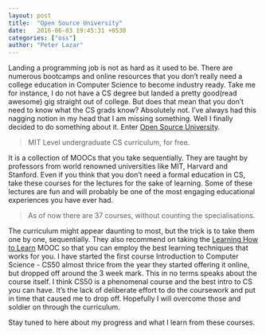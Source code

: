 ```yaml
---
layout: post
title:  "Open Source University"
date:   2016-06-03 19:45:31 +0530
categories: ["oss"]
author: "Peter Lazar"
---
```

Landing a programming job is not as hard as it used to be. There are numerous bootcamps and online resources that you don’t really need a college education in Computer Science to become industry ready. Take me for instance, I do not have a CS degree but landed a pretty good(read awesome) gig straight out of college. But does that mean that you don’t need to know what the CS grads know? Absolutely not. I’ve always had this nagging notion in my head that I am missing something. Well I finally decided to do something about it. Enter [Open Source University][1].

> MIT Level undergraduate CS curriculum, for free.

It is a collection of MOOCs that you take sequentially. They are taught by professors from world renowned universities like MIT, Harvard and Stanford. Even if you think that you don’t need a formal education in CS, take these courses for the lectures for the sake of learning. Some of these lectures are fun and will probably be one of the most engaging educational experiences you have ever had.

> As of now there are 37 courses, without counting the specialisations.

The curriculum might appear daunting to most, but the trick is to take them one by one, sequentially. They also recommend on taking the [Learning How to Learn][2] MOOC so that you can employ the best learning techniques that works for you.
I have started the first course Introduction to Computer Science - CS50 almost thrice from the year they started offering it online, but dropped off around the 3 week mark. This in no terms speaks about the course itself. I think CS50 is a phenomenal course and the best intro to CS you can have. It’s the lack of deliberate effort to do the coursework and put in time that caused me to drop off. Hopefully I will overcome those and soldier on through the curriculum.

Stay tuned to here about my progress and what I learn from these courses.

[1]:	https://github.com/open-source-society/computer-science
[2]:	https://www.coursera.org/learn/learning-how-to-learn